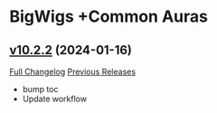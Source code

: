 # BigWigs +Common Auras

## [v10.2.2](https://github.com/BigWigsMods/BigWigs_CommonAuras/tree/v10.2.2) (2024-01-16)
[Full Changelog](https://github.com/BigWigsMods/BigWigs_CommonAuras/compare/v10.2.1...v10.2.2) [Previous Releases](https://github.com/BigWigsMods/BigWigs_CommonAuras/releases)

- bump toc  
- Update workflow  
